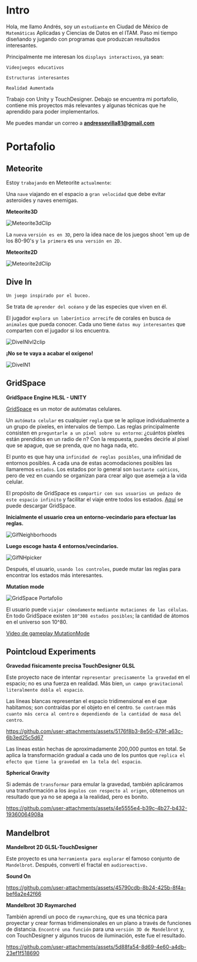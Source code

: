 
# Intro

Hola, me llamo Andrés, soy un `estudiante` en Ciudad de México de `Matemáticas` Aplicadas y Ciencias de Datos en el ITAM. Paso mi tiempo diseñando y jugando con programas que produzcan resultados interesantes. 

Principalmente me interesan los `displays interactivos`, ya sean:

`Videojuegos educativos`

`Estructuras interesantes`

`Realidad Aumentada`

Trabajo con Unity y TouchDesigner. Debajo se encuentra mi portafolio, contiene mis proyectos más relevantes y algunas técnicas que he aprendido para poder implementarlos.

Me puedes mandar un correo a **andressevilla81@gmail.com**

# Portafolio

## Meteorite 

Estoy `trabajando` en Meteorite `actualmente`:

Una `nave` viajando en el espacio a `gran velocidad` que debe evitar asteroides y naves enemigas.

**Meteorite3D**

![Meteorite3dClip](https://github.com/user-attachments/assets/ed9a4dc2-f446-4bbc-b045-c096f70cdfcb)

La `nueva` `versión es en 3D`, pero la idea nace de los juegos shoot 'em up de los 80-90's y  `la primera` es `una versión en 2D.`

**Meteorite2D**

![Meteorite2dClip](https://github.com/user-attachments/assets/e97e80de-63ea-46aa-be53-cf1baaf0f02a)

## Dive In

`Un juego inspirado por el buceo.`

Se trata de `aprender del océano` y de las especies que viven en él.

El jugador `explora un laberíntico arrecife` de corales en busca `de animales` que pueda conocer. Cada uno tiene `datos muy interesantes` que comparten con el jugador si los encuentra.

![DiveINlvl2clip](https://github.com/user-attachments/assets/25ed037c-8543-4767-864e-97dca579d2ad)

**¡No se te vaya a acabar el oxígeno!**

![DiveIN1](https://github.com/user-attachments/assets/edef0bae-5085-4f4d-a9eb-0eae193c81eb)

## GridSpace

**GridSpace Engine HLSL - UNITY**

[GridSpace](https://github.com/andressev/GridSpacee) es un motor de autómatas celulares.

Un `autómata celular` es cualquier `regla` que se le aplique individualmente a un grupo de píxeles, en intervalos de tiempo. Las reglas principalmente consisten en `preguntarle a un píxel sobre su entorno`: ¿cuántos píxeles están prendidos en un radio de n? Con la respuesta, puedes decirle al píxel que se apague, que se prenda, que no haga nada, etc.

El punto es que hay una `infinidad de reglas posibles`, una infinidad de entornos posibles. A cada una de estas acomodaciones posibles las llamaremos `estados`. Los estados por lo general son `bastante caóticos`, pero de vez en cuando se organizan para crear algo que asemeja a la vida celular.

El propósito de GridSpace es `compartir con sus usuarios un pedazo de este espacio infinito` y facilitar el viaje entre todos los estados. [Aquí](https://github.com/andressev/GridSpacee) se puede descargar GridSpace.

**Inicialmente el usuario crea un entorno-vecindario para efectuar las reglas.**

![GifNeighborhoods](https://github.com/user-attachments/assets/50d62360-fe90-4d12-9d1b-b9752f77f903)

**Luego escoge hasta 4 entornos/vecindarios.**

![GifNHpicker](https://github.com/user-attachments/assets/5dcbd464-9484-418f-a433-c6ba10b94331)

Después, el usuario, `usando los controles`, puede mutar las reglas para encontrar los estados más interesantes.

**Mutation mode**

![GridSpace Portafolio](https://github.com/user-attachments/assets/15eea6ea-17d4-42ae-805a-d90a68d3d044)

El usuario puede `viajar cómodamente` `mediante mutaciones de las células`. En todo GridSpace existen `10^308 estados posibles`; la cantidad de átomos en el universo son 10^80.

[Video de gameplay MutationMode](https://www.youtube.com/watch?v=BqFUAaOdQgY)

## Pointcloud Experiments

**Gravedad físicamente precisa TouchDesigner GLSL**

Este proyecto nace de intentar `representar precisamente la gravedad` en el espacio; no es una fuerza en realidad. Más bien, `un campo gravitacional literalmente dobla el espacio`.

Las líneas blancas representan el espacio tridimensional en el que habitamos; son contraídas por el objeto en el centro. `Se contraen` más `cuanto más cerca al centro` `o dependiendo de la cantidad de masa del centro`.

https://github.com/user-attachments/assets/5176f8b3-8e50-479f-a63c-6b3ed25c5d67

Las líneas están hechas de aproximadamente 200,000 puntos en total. Se aplica la transformación gradual a cada uno de los puntos que `replica el efecto que tiene la gravedad en la tela del espacio`.

**Spherical Gravity**

Si además de `transformar` para emular la gravedad, también aplicáramos una transformación a los `ángulos con respecto al origen`, obtenemos un resultado que ya no se apega a la realidad, pero es bonito.

https://github.com/user-attachments/assets/4e5555e4-b39c-4b27-b432-19360064908a

## Mandelbrot

**Mandelbrot 2D GLSL-TouchDesigner**

Este proyecto es una `herramienta para explorar` el famoso conjunto de `Mandelbrot`. Después, convertí el fractal en `audioreactivo.`

**Sound On**

https://github.com/user-attachments/assets/45790cdb-8b24-425b-8f4a-bef6a2e42f66

**Mandelbrot 3D Raymarched**

También aprendí un poco de `raymarching`, que es una técnica para proyectar y crear formas tridimensionales en un plano a través de funciones de distancia. `Encontré una función` para una `versión 3D de Mandelbrot` y, con TouchDesigner y algunos trucos de iluminación, este fue el resultado.

https://github.com/user-attachments/assets/5d88fa54-8d69-4e60-a4db-23ef1f518690
